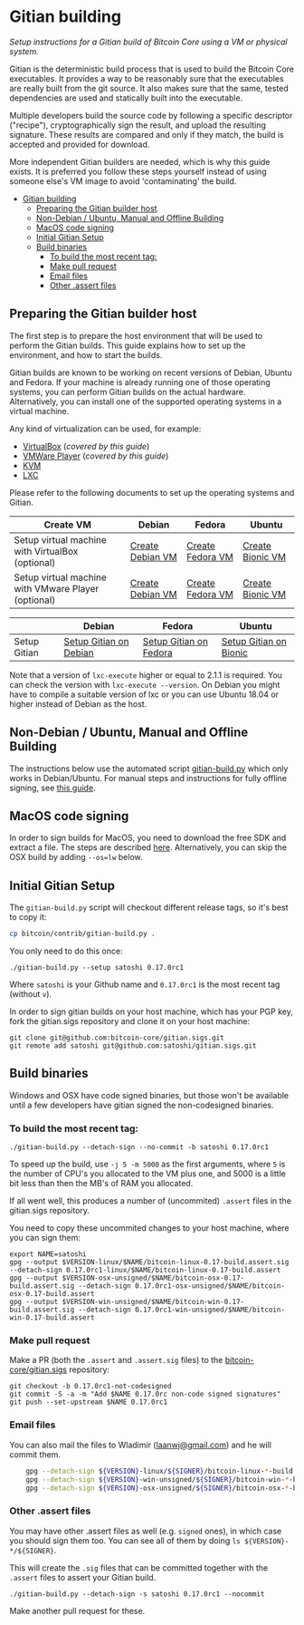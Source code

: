 Gitian building
================

*Setup instructions for a Gitian build of Bitcoin Core using a VM or physical system.*

Gitian is the deterministic build process that is used to build the Bitcoin
Core executables. It provides a way to be reasonably sure that the
executables are really built from the git source. It also makes sure that
the same, tested dependencies are used and statically built into the executable.

Multiple developers build the source code by following a specific descriptor
("recipe"), cryptographically sign the result, and upload the resulting signature.
These results are compared and only if they match, the build is accepted and provided
for download.

More independent Gitian builders are needed, which is why this guide exists.
It is preferred you follow these steps yourself instead of using someone else's
VM image to avoid 'contaminating' the build.

- [Gitian building](#gitian-building)
  - [Preparing the Gitian builder host](#preparing-the-gitian-builder-host)
  - [Non-Debian / Ubuntu, Manual and Offline Building](#non-debian--ubuntu-manual-and-offline-building)
  - [MacOS code signing](#macos-code-signing)
  - [Initial Gitian Setup](#initial-gitian-setup)
  - [Build binaries](#build-binaries)
    - [To build the most recent tag:](#to-build-the-most-recent-tag)
    - [Make pull request](#make-pull-request)
    - [Email files](#email-files)
    - [Other .assert files](#other-assert-files)

## Preparing the Gitian builder host

The first step is to prepare the host environment that will be used to perform the Gitian builds.
This guide explains how to set up the environment, and how to start the builds.

Gitian builds are known to be working on recent versions of Debian, Ubuntu and Fedora.
If your machine is already running one of those operating systems, you can perform Gitian builds on the actual hardware.
Alternatively, you can install one of the supported operating systems in a virtual machine.

Any kind of virtualization can be used, for example:
- [VirtualBox](https://www.virtualbox.org/) (_covered by this guide_)
- [VMWare Player](https://www.vmware.com/) (_covered by this guide_)
- [KVM](http://www.linux-kvm.org/page/Main_Page)
- [LXC](https://linuxcontainers.org/)

Please refer to the following documents to set up the operating systems and Gitian.

| Create VM | Debian                                                                                      | Fedora                                                                                      | Ubuntu                                                                                   |
|-----------------------------------------------------|---------------------------------------------------------------------------------------------|---------------------------------------------------------------------------------------------|------------------------------------------------------------------------------------------|
| Setup virtual machine with VirtualBox (optional)    | [Create Debian VM](./gitian-building/gitian-building-create-vm-debian.md)           | [Create Fedora VM](./gitian-building/gitian-building-create-vm-fedora.md)           | [Create Bionic VM](./gitian-building/gitian-building-create-vm-ubuntu-bionic.md) |
| Setup virtual machine with VMware Player (optional) | [Create Debian VM](./gitian-building/gitian-building-create-vm-vmware-debian.md) | [Create Fedora VM](./gitian-building/gitian-building-create-vm-vmware-fedora.md) | [Create Bionic VM](./gitian-building/gitian-building-create-vm-ubuntu-bionic.md) |


| | Debian                                                                                      | Fedora                                                                                      | Ubuntu                                                                                   |
|-----------------------------------------------------|---------------------------------------------------------------------------------------------|---------------------------------------------------------------------------------------------|------------------------------------------------------------------------------------------|
| Setup Gitian                                        | [Setup Gitian on Debian](./gitian-building/gitian-building-setup-gitian-debian.md)          | [Setup Gitian on Fedora](./gitian-building/gitian-building-setup-gitian-fedora.md)          | [Setup Gitian on Bionic](./gitian-building/gitian-building-setup-gitian-bionic.md)       |


Note that a version of `lxc-execute` higher or equal to 2.1.1 is required.
You can check the version with `lxc-execute --version`.
On Debian you might have to compile a suitable version of lxc or you can use Ubuntu 18.04 or higher instead of Debian as the host.

## Non-Debian / Ubuntu, Manual and Offline Building
The instructions below use the automated script [gitian-build.py](https://github.com/bitcoin/bitcoin/blob/master/contrib/gitian-build.py) which only works in Debian/Ubuntu. For manual steps and instructions for fully offline signing, see [this guide](./gitian-building/gitian-building-manual.md).

## MacOS code signing
In order to sign builds for MacOS, you need to download the free SDK and extract a file. The steps are described [here](./gitian-building/gitian-building-mac-os-sdk.md). Alternatively, you can skip the OSX build by adding `--os=lw` below.

## Initial Gitian Setup
The `gitian-build.py` script will checkout different release tags, so it's best to copy it:

```bash
cp bitcoin/contrib/gitian-build.py .
```

You only need to do this once:

```
./gitian-build.py --setup satoshi 0.17.0rc1
```

Where `satoshi` is your Github name and `0.17.0rc1` is the most recent tag (without `v`). 

In order to sign gitian builds on your host machine, which has your PGP key, fork the gitian.sigs repository and clone it on your host machine:

```
git clone git@github.com:bitcoin-core/gitian.sigs.git
git remote add satoshi git@github.com:satoshi/gitian.sigs.git
```

## Build binaries
Windows and OSX have code signed binaries, but those won't be available until a few developers have gitian signed the non-codesigned binaries.

### To build the most recent tag:

 `./gitian-build.py --detach-sign --no-commit -b satoshi 0.17.0rc1`

To speed up the build, use `-j 5 -m 5000` as the first arguments, where `5` is the number of CPU's you allocated to the VM plus one, and 5000 is a little bit less than then the MB's of RAM you allocated.

If all went well, this produces a number of (uncommited) `.assert` files in the gitian.sigs repository.

You need to copy these uncommited changes to your host machine, where you can sign them:

```
export NAME=satoshi
gpg --output $VERSION-linux/$NAME/bitcoin-linux-0.17-build.assert.sig --detach-sign 0.17.0rc1-linux/$NAME/bitcoin-linux-0.17-build.assert 
gpg --output $VERSION-osx-unsigned/$NAME/bitcoin-osx-0.17-build.assert.sig --detach-sign 0.17.0rc1-osx-unsigned/$NAME/bitcoin-osx-0.17-build.assert 
gpg --output $VERSION-win-unsigned/$NAME/bitcoin-win-0.17-build.assert.sig --detach-sign 0.17.0rc1-win-unsigned/$NAME/bitcoin-win-0.17-build.assert 
```

### Make pull request
Make a PR (both the `.assert` and `.assert.sig` files) to the
[bitcoin-core/gitian.sigs](https://github.com/bitcoin-core/gitian.sigs/) repository:

```
git checkout -b 0.17.0rc1-not-codesigned
git commit -S -a -m "Add $NAME 0.17.0rc non-code signed signatures"
git push --set-upstream $NAME 0.17.0rc1
```

### Email files
You can also mail the files to Wladimir (laanwj@gmail.com) and he will commit them.

```bash
    gpg --detach-sign ${VERSION}-linux/${SIGNER}/bitcoin-linux-*-build.assert
    gpg --detach-sign ${VERSION}-win-unsigned/${SIGNER}/bitcoin-win-*-build.assert
    gpg --detach-sign ${VERSION}-osx-unsigned/${SIGNER}/bitcoin-osx-*-build.assert
```

### Other .assert files
You may have other .assert files as well (e.g. `signed` ones), in which case you should sign them too. You can see all of them by doing `ls ${VERSION}-*/${SIGNER}`.

This will create the `.sig` files that can be committed together with the `.assert` files to assert your
Gitian build.


 `./gitian-build.py --detach-sign -s satoshi 0.17.0rc1 --nocommit`

Make another pull request for these.
